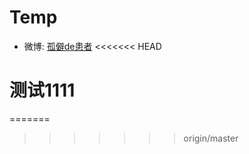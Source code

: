 # Temp
* 微博: <a href='http://weibo.com/u/3705637297' target='_blank'>孤僻de患者</a>
<<<<<<< HEAD
# 测试1111

=======
>>>>>>> origin/master
